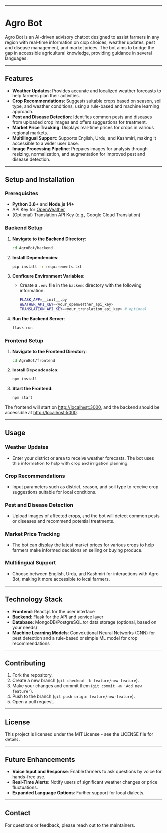 
---

# **Agro Bot**

Agro Bot is an AI-driven advisory chatbot designed to assist farmers in any region with real-time information on crop choices, weather updates, pest and disease management, and market prices. The bot aims to bridge the gap in accessible agricultural knowledge, providing guidance in several languages.

---

## **Features**

- **Weather Updates**: Provides accurate and localized weather forecasts to help farmers plan their activities.
- **Crop Recommendations**: Suggests suitable crops based on season, soil type, and weather conditions, using a rule-based and machine learning approach.
- **Pest and Disease Detection**: Identifies common pests and diseases from uploaded crop images and offers suggestions for treatment.
- **Market Price Tracking**: Displays real-time prices for crops in various regional markets.
- **Multilingual Support**: Supports English, Urdu, and Kashmiri, making it accessible to a wider user base.
- **Image Processing Pipeline**: Prepares images for analysis through resizing, normalization, and augmentation for improved pest and disease detection.

---


## **Setup and Installation**

### **Prerequisites**

- **Python 3.8+** and **Node.js 14+**
- API Key for [OpenWeather](https://openweathermap.org/api)
- (Optional) Translation API Key (e.g., Google Cloud Translation)

### **Backend Setup**

1. **Navigate to the Backend Directory**:
   ```bash
   cd AgroBot/backend
   ```

2. **Install Dependencies**:
   ```bash
   pip install -r requirements.txt
   ```

3. **Configure Environment Variables**:
   - Create a `.env` file in the `backend` directory with the following information:
     ```bash
     FLASK_APP=__init__.py
     WEATHER_API_KEY=<your_openweather_api_key>
     TRANSLATION_API_KEY=<your_translation_api_key> # optional
     ```

4. **Run the Backend Server**:
   ```bash
   flask run
   ```

### **Frontend Setup**

1. **Navigate to the Frontend Directory**:
   ```bash
   cd AgroBot/frontend
   ```

2. **Install Dependencies**:
   ```bash
   npm install
   ```

3. **Start the Frontend**:
   ```bash
   npm start
   ```

The frontend will start on [http://localhost:3000](http://localhost:3000), and the backend should be accessible at [http://localhost:5000](http://localhost:5000).

---

## **Usage**

### **Weather Updates**
- Enter your district or area to receive weather forecasts. The bot uses this information to help with crop and irrigation planning.

### **Crop Recommendations**
- Input parameters such as district, season, and soil type to receive crop suggestions suitable for local conditions.

### **Pest and Disease Detection**
- Upload images of affected crops, and the bot will detect common pests or diseases and recommend potential treatments.

### **Market Price Tracking**
- The bot can display the latest market prices for various crops to help farmers make informed decisions on selling or buying produce.

### **Multilingual Support**
- Choose between English, Urdu, and Kashmiri for interactions with Agro Bot, making it more accessible to local farmers.

---

## **Technology Stack**

- **Frontend**: React.js for the user interface
- **Backend**: Flask for the API and service layer
- **Database**: MongoDB/PostgreSQL for data storage (optional, based on your needs)
- **Machine Learning Models**: Convolutional Neural Networks (CNN) for pest detection and a rule-based or simple ML model for crop recommendations

---

## **Contributing**

1. Fork the repository.
2. Create a new branch (`git checkout -b feature/new-feature`).
3. Make your changes and commit them (`git commit -m 'Add new feature'`).
4. Push to the branch (`git push origin feature/new-feature`).
5. Open a pull request.

---

## **License**

This project is licensed under the MIT License - see the LICENSE file for details.

---

## **Future Enhancements**

- **Voice Input and Response**: Enable farmers to ask questions by voice for hands-free use.
- **Real-Time Alerts**: Notify users of significant weather changes or price fluctuations.
- **Expanded Language Options**: Further support for local dialects.

---

## **Contact**

For questions or feedback, please reach out to the maintainers.
